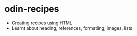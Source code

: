 # odin-recipes
- Creating recipes using HTML
- Learnt about heading, references, formatiing, images, lists